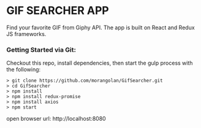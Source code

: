# GIF SEARCHER APP

Find your favorite GIF from Giphy API.
The app is built on React and Redux JS frameworks.

### Getting Started via Git:


Checkout this repo, install dependencies, then start the gulp process with the following:

```
> git clone https://github.com/morangolan/GifSearcher.git
> cd GifSearcher
> npm install
> npm install redux-promise
> npm install axios
> npm start
```
open browser url: http://localhost:8080

